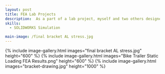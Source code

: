 ```yaml
---
layout: post
title: FEA Lab Projects
description:  As a part of a lab project, myself and two others designed a bracket to have a uniform stress distribution across the canteliver section, and a bike trailer constructed from PVC pipe that was simulated in SOLIDOWRKS FEA and later tested to verify our results. 
skills: 
  - SOLIDWORKS Simulation

main-image: /final bracket AL stress.jpg
---
```

{% include image-gallery.html images="final bracket AL stress.jpg" height="600" %}
{% include image-gallery.html images="Bike Trailer Static Loading FEA Results.png" height="600" %}
{% include image-gallery.html images="bracket-drawing.jpg" height="1000" %}
